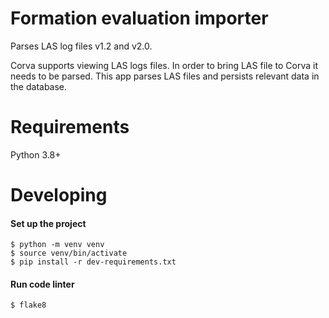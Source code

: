 # Formation evaluation importer

Parses LAS log files v1.2 and v2.0.

Corva supports viewing LAS logs files. In order to bring LAS
file to Corva it needs to be parsed. This app parses LAS files
and persists relevant data in the database.

# Requirements

Python 3.8+

# Developing

#### Set up the project

```console
$ python -m venv venv
$ source venv/bin/activate
$ pip install -r dev-requirements.txt
```

#### Run code linter

```console
$ flake8
```